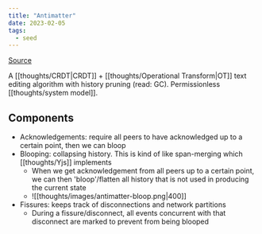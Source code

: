 ```yaml
---
title: "Antimatter"
date: 2023-02-05
tags:
  - seed
---
```


[Source](https://braid.org/antimatter)

A [[thoughts/CRDT|CRDT]] + [[thoughts/Operational Transform|OT]] text editing algorithm with history pruning (read: GC). Permissionless [[thoughts/system model]].

## Components

- Acknowledgements: require all peers to have acknowledged up to a certain point, then we can bloop
- Blooping: collapsing history. This is kind of like span-merging which [[thoughts/Yjs]] implements
  - When we get acknowledgement from all peers up to a certain point, we can then 'bloop'/flatten all history that is not used in producing the current state
  - ![[thoughts/images/antimatter-bloop.png|400]]
- Fissures: keeps track of disconnections and network partitions
  - During a fissure/disconnect, all events concurrent with that disconnect are marked to prevent from being blooped
